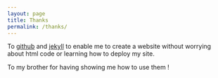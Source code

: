 ```yaml
---
layout: page
title: Thanks
permalink: /thanks/
---
```


To [github](https://github.com/about)
and [jekyll](http://jekyllrb.com/) to enable me to create a website
without worrying about html code or learning how to deploy my
site. 

To my brother for having showing me how to use them !
